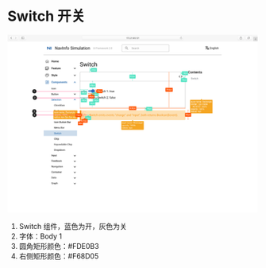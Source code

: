 # Switch 开关

![UI Framework Selection - Switch](../../../imgs/ns_ui_framework/selection/Switch.png)

1. Switch 组件，蓝色为开，灰色为关
2. 字体：Body 1
3. 圆角矩形颜色：#FDE0B3
4. 右侧矩形颜色：#F68D05

